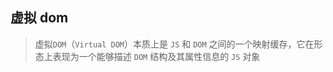 ## 虚拟 dom

> 虚拟`DOM`（`Virtual DOM`）本质上是 `JS` 和 `DOM` 之间的一个映射缓存，它在形态上表现为一个能够描述 `DOM` 结构及其属性信息的 `JS` 对象